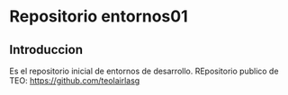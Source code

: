 # Repositorio entornos01
## Introduccion
Es el repositorio inicial de entornos de desarrollo.
REpositorio publico de TEO: https://github.com/teolairlasg
